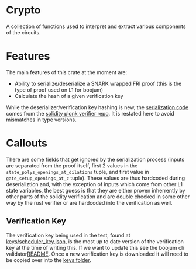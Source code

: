 # Crypto

A collection of functions used to interpret and extract various components of the circuits. 

# Features
The main features of this crate at the moment are:
- Ability to serialize/deserialize a SNARK wrapped FRI proof (this is the type of proof used on L1 for boojum)
- Calculate the hash of a given verification key

While the deserializer/verification key hashing is new, the [serialization code](src/serialize.rs) comes from the [solidity plonk verifier repo](https://github.com/matter-labs/solidity_plonk_verifier/blob/82f96b7156551087f1c9bfe4f0ea68845b6debfc/codegen/src/lib.rs#L81). It is restated here to avoid mismatches in type versions.

# Callouts
There are some fields that get ignored by the serialization process (inputs are separated from the proof itself, first 2 values in the `state_polys_openings_at_dilations` tuple, and first value in `gate_setup_openings_at_z` tuple). These values are thus hardcoded during deserializtion and, with the exception of inputs which come from other L1 state variables, the best guess is that they are either proven inherrently by other parts of the solidity verification and are double checked in some other way by the rust verifier or are hardcoded into the verification as well.

## Verification Key
The verification key being used in the test, found at [keys/scheduler_key.json](keys/scheduler_key.json), is the most up to date version of the verification key at the time of writing this. If we want to update this see the boojum cli validator[README](../README.md#cli-options). Once a new verification key is downloaded it will need to be copied over into the [keys folder](keys).
